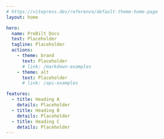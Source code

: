 ```yaml
---
# https://vitepress.dev/reference/default-theme-home-page
layout: home

hero:
  name: PreBilt Docs
  text: Placeholder
  tagline: Placeholder
  actions:
    - theme: brand
      text: Placeholder
      # link: /markdown-examples
    - theme: alt
      text: Placeholder
      # link: /api-examples

features:
  - title: Heading A
    details: Placeholder
  - title: Heading B
    details: Placeholder
  - title: Heading C
    details: Placeholder
---
```



